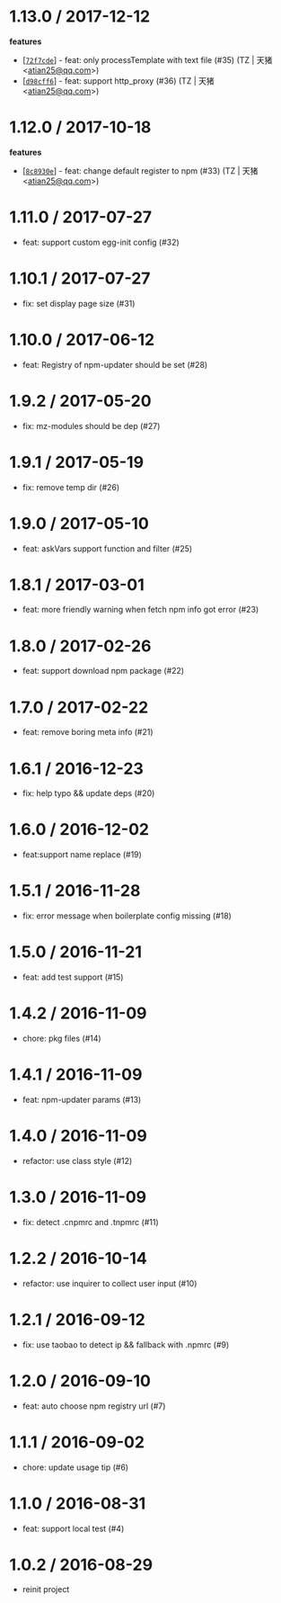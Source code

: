 
1.13.0 / 2017-12-12
===================

**features**
  * [[`72f7cde`](https://github.com/eggjs/egg-init/commit/72f7cde15b1a7ebf04d8bd93e7f4fe5fc56e9d37)] - feat: only processTemplate with text file (#35) (TZ | 天猪 <<atian25@qq.com>>)
  * [[`d98cff6`](https://github.com/eggjs/egg-init/commit/d98cff6be7a1fc13c51bf8539ad138b1f35f0d53)] - feat: support http_proxy (#36) (TZ | 天猪 <<atian25@qq.com>>)

1.12.0 / 2017-10-18
==================

**features**
  * [[`8c8930e`](http://github.com/eggjs/egg-init/commit/8c8930eff649aa3b0f414c724c31d3cbdf2a30a2)] - feat: change default register to npm (#33) (TZ | 天猪 <<atian25@qq.com>>)

1.11.0 / 2017-07-27
==================

  * feat: support custom egg-init config (#32)

1.10.1 / 2017-07-27
==================

  * fix: set display page size (#31)

1.10.0 / 2017-06-12
===================

  * feat: Registry of npm-updater should be set (#28)

1.9.2 / 2017-05-20
==================

  * fix: mz-modules should be dep (#27)

1.9.1 / 2017-05-19
==================

  * fix: remove temp dir (#26)

1.9.0 / 2017-05-10
==================

  * feat: askVars support function and filter (#25)

1.8.1 / 2017-03-01
==================

  * feat: more friendly warning when fetch npm info got error (#23)

1.8.0 / 2017-02-26
==================

  * feat: support download npm package (#22)

1.7.0 / 2017-02-22
==================

  * feat: remove boring meta info (#21)

1.6.1 / 2016-12-23
==================

  * fix: help typo && update deps (#20)

1.6.0 / 2016-12-02
==================

  * feat:support name replace (#19)

1.5.1 / 2016-11-28
==================

  * fix: error message when boilerplate config missing (#18)

1.5.0 / 2016-11-21
==================

  * feat: add test support (#15)

1.4.2 / 2016-11-09
==================

  * chore: pkg files (#14)

1.4.1 / 2016-11-09
==================

  * feat: npm-updater params (#13)

1.4.0 / 2016-11-09
==================

  * refactor: use class style (#12)

1.3.0 / 2016-11-09
==================

  * fix: detect .cnpmrc and .tnpmrc (#11)

1.2.2 / 2016-10-14
==================

  * refactor: use inquirer to collect user input (#10)

1.2.1 / 2016-09-12
==================

  * fix: use taobao to detect ip && fallback with .npmrc (#9)

1.2.0 / 2016-09-10
==================

  * feat: auto choose npm registry url (#7)

1.1.1 / 2016-09-02
==================

  * chore: update usage tip (#6)

1.1.0 / 2016-08-31
==================

  * feat: support local test (#4)

1.0.2 / 2016-08-29
==================

  * reinit project

